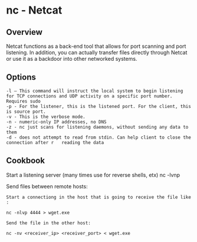 # nc - Netcat

## Overview

Netcat functions as a back-end tool that allows for port scanning and port listening. In addition, you can actually transfer files directly through Netcat or use it as a backdoor into other networked systems.

## Options

	-l – This command will instruct the local system to begin listening for TCP connections and UDP activity on a specific port number. Requires sudo
	-p - For the listener, this is the listened port. For the client, this is source port.
	-v - This is the verbose mode.
	-n - numeric-only IP addresses, no DNS
	-z - nc just scans for listening daemons, without sending any data to them
	-d - does not attempt to read from stdin. Can help client to close the connection after r	reading the data


## Cookbook

Start a listening server (many times use for reverse shells, etx)
	nc -lvnp <port>

Send files between remote hosts:

	Start a connectiong in the host that is going to receive the file like :

	nc -nlvp 4444 > wget.exe

	Send the file in the other host:

	nc -nv <receiver_ip> <receiver_port> < wget.exe